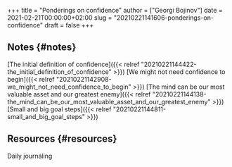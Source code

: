 +++
title = "Ponderings on confidence"
author = ["Georgi Bojinov"]
date = 2021-02-21T00:00:00+02:00
slug = "20210221141606-ponderings-on-confidence"
draft = false
+++

## Notes {#notes}

[The initial definition of confidence]({{< relref "20210221144422-the_initial_definition_of_confidence" >}})
[We might not need confidence to begin]({{< relref "20210221142908-we_might_not_need_confidence_to_begin" >}})
[The mind can be our most valuable asset and our greatest enemy]({{< relref "20210221144138-the_mind_can_be_our_most_valuable_asset_and_our_greatest_enemy" >}})
[Small and big goal steps]({{< relref "20210221144811-small_and_big_goal_steps" >}})


## Resources {#resources}

Daily journaling
